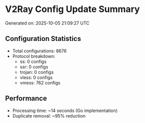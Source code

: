 # V2Ray Config Update Summary
Generated on: 2025-10-05 21:09:27 UTC

## Configuration Statistics
- Total configurations: 8676
- Protocol breakdown:
  - ss: 0 configs
  - ssr: 0 configs
  - trojan: 0 configs
  - vless: 0 configs
  - vmess: 762 configs

## Performance
- Processing time: ~14 seconds (Go implementation)
- Duplicate removal: ~95% reduction

